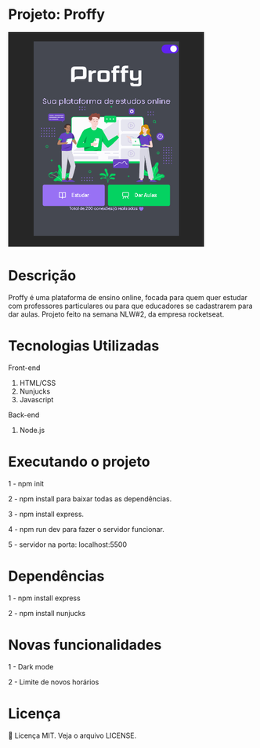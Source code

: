 # Projeto: Proffy

 ![](gifs/darktheme.gif)

# Descrição

Proffy é uma plataforma de ensino online, focada para quem quer estudar com professores particulares ou para que educadores se cadastrarem para dar aulas. Projeto feito na semana NLW#2, da empresa rocketseat.


# Tecnologias Utilizadas

Front-end

1. HTML/CSS
2. Nunjucks
3. Javascript

Back-end

1. Node.js

# Executando o projeto

1 - npm init

2 - npm install para baixar todas as dependências.

3 - npm install express.

4 - npm run dev para fazer o servidor funcionar.

5 - servidor na porta: localhost:5500


# Dependências

1 - npm install express

2 - npm install nunjucks

# Novas funcionalidades

1 - Dark mode

2 - Limite de novos horários

# Licença

:book: Licença MIT. Veja o arquivo LICENSE.